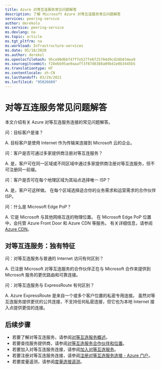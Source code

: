 ```yaml
---
title: Azure 对等互连服务常见问题解答
description: 了解 Microsoft Azure 对等互连服务常见问题解答
services: peering-service
author: derekolo
ms.service: peering-service
ms.devlang: na
ms.topic: article
ms.tgt_pltfrm: na
ms.workload: Infrastructure-services
ms.date: 05/18/2020
ms.author: derekol
ms.openlocfilehash: 95ce90dbbf47ffe527fe6f25704d9cd28b834ea9
ms.sourcegitcommit: f28ebb95ae9aaaff3f87d8388a09b41e0b3445b5
ms.translationtype: HT
ms.contentlocale: zh-CN
ms.lasthandoff: 03/29/2021
ms.locfileid: "95026689"
---
```

# <a name="peering-service-faq"></a>对等互连服务常见问题解答

本文介绍有关 Azure 对等互连服务连接的常见问题解答。


问：目标客户是谁？

A. 目标客户是使用 Internet 作为传输来连接到 Microsoft 云的企业。

问：客户是否可通过多家提供商注册对等互连服务？ 

A. 是，客户可在同一区域或不同区域中通过多家提供商注册对等互连服务，但不可注册同一前缀。

问：客户是否可在每个地理区域为其站点选择唯一 ISP？

A. 是，客户可这样做。 在每个区域选择适合你的业务需求和运营需求的合作伙伴 ISP。

问：什么是 Microsoft Edge PoP？

A. 它是 Microsoft 与其他网络互连的物理位置。 在 Microsoft Edge PoP 位置中，会托管 Azure Front Door 和 Azure CDN 等服务。 有关详细信息，请参阅 [Azure CDN](../cdn/cdn-features.md)。

## <a name="peering-service-unique-characteristics"></a>对等互连服务：独有特征

问：对等互连服务与普通的 Internet 访问有何区别？

A. 已注册 Microsoft 对等互连服务的合作伙伴正在与 Microsoft 合作来提供到 Microsoft 服务的更优路由和可靠连接。  

问：对等互连服务与 ExpressRoute 有何区别？

A. Azure ExpressRoute 是来自一个或多个客户位置的私密专用连接。 虽然对等互连服务提供更优的公共连接，不支持任何私密连接，但它也为本地 Internet 接入点提供更佳的连接。

## <a name="next-steps"></a>后续步骤

- 若要了解对等互连服务，请参阅[对等互连服务概述](about.md)。
- 若要查找服务提供商，请参阅[对等互连服务合作伙伴和位置](location-partners.md)。
- 若要加入对等互连服务连接，请参阅[加入对等互连服务](onboarding-model.md)。
- 若要注册对等互连服务连接，请参阅[注册对等互连服务连接 - Azure 门户](azure-portal.md)。
- 若要度量遥测，请参阅[度量连接遥测](measure-connection-telemetry.md)。